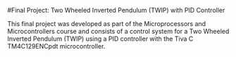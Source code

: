 #Final Project: Two Wheeled Inverted Pendulum (TWIP) with PID Controller

This final project was developed as part of the Microprocessors and Microcontrollers course and consists of a control system for a Two Wheeled Inverted Pendulum (TWIP) using a PID controller with the Tiva C TM4C129ENCpdt microcontroller.

